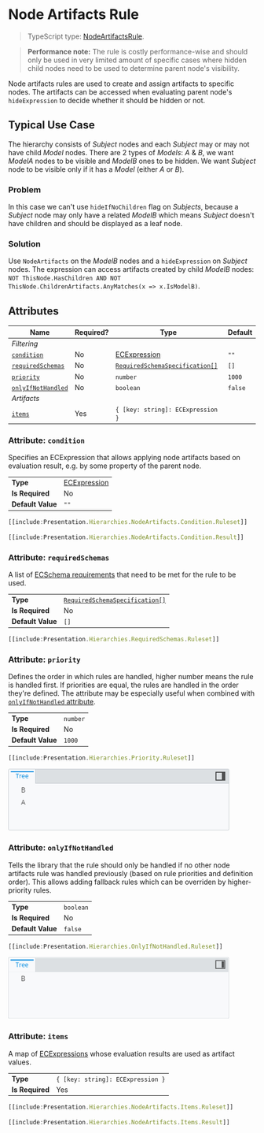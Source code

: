 # Node Artifacts Rule

> TypeScript type: [NodeArtifactsRule]($presentation-common).

> **Performance note:** The rule is costly performance-wise and should only be used in very limited amount of specific cases where
> hidden child nodes need to be used to determine parent node's visibility.

Node artifacts rules are used to create and assign artifacts to specific nodes. The artifacts can be
accessed when evaluating parent node's `hideExpression` to decide whether it should be hidden or not.

## Typical Use Case

The hierarchy consists of *Subject* nodes and each *Subject* may or may not have child *Model* nodes. There are 2 types of *Models*: *A* & *B*, we want *ModelA* nodes to be visible and *ModelB* ones to be hidden. We want *Subject* node to be visible only if it has a *Model* (either *A* or *B*).

### Problem

In this case we can't use `hideIfNoChildren` flag on *Subjects*, because a *Subject* node may only have a related *ModelB* which means *Subject* doesn't have children and should be displayed as a leaf node.

### Solution

Use `NodeArtifacts` on the *ModelB* nodes and a `hideExpression` on *Subject* nodes. The expression can access artifacts created by child *ModelB* nodes: `NOT ThisNode.HasChildren AND NOT ThisNode.ChildrenArtifacts.AnyMatches(x => x.IsModelB)`.

## Attributes

| Name                                               | Required? | Type                                                                 | Default |
| -------------------------------------------------- | --------- | -------------------------------------------------------------------- | ------- |
| *Filtering*                                        |
| [`condition`](#attributer-condition)               | No        | [ECExpression](../Customization/ECExpressions.md#rule-condition)     | `""`    |
| [`requiredSchemas`](#attributer-requiredschemas)   | No        | [`RequiredSchemaSpecification[]`](../RequiredSchemaSpecification.md) | `[]`    |
| [`priority`](#attributer-priority)                 | No        | `number`                                                             | `1000`  |
| [`onlyIfNotHandled`](#attributer-onlyifnothandled) | No        | `boolean`                                                            | `false` |
| *Artifacts*                                        |
| [`items`](#attribute-items)                        | Yes       | `{ [key: string]: ECExpression }`                                    |         |

### Attribute: `condition`

Specifies an ECExpression that allows applying node artifacts based on evaluation result, e.g. by some property of the parent node.

|                   |                                                                  |
| ----------------- | ---------------------------------------------------------------- |
| **Type**          | [ECExpression](../Customization/ECExpressions.md#rule-condition) |
| **Is Required**   | No                                                               |
| **Default Value** | `""`                                                             |

```ts
[[include:Presentation.Hierarchies.NodeArtifacts.Condition.Ruleset]]
```

```ts
[[include:Presentation.Hierarchies.NodeArtifacts.Condition.Result]]
```

### Attribute: `requiredSchemas`

A list of [ECSchema requirements](../RequiredSchemaSpecification.md) that need to be met for the rule to be used.

|                   |                                                                      |
| ----------------- | -------------------------------------------------------------------- |
| **Type**          | [`RequiredSchemaSpecification[]`](../RequiredSchemaSpecification.md) |
| **Is Required**   | No                                                                   |
| **Default Value** | `[]`                                                                 |

```ts
[[include:Presentation.Hierarchies.RequiredSchemas.Ruleset]]
```

### Attribute: `priority`

Defines the order in which rules are handled, higher number means the rule is handled first. If priorities are equal, the rules are handled in the order they're defined. The attribute may be especially useful when combined with [`onlyIfNotHandled` attribute](#attribute-onlyifnothandled).

|                   |          |
| ----------------- | -------- |
| **Type**          | `number` |
| **Is Required**   | No       |
| **Default Value** | `1000`   |

```ts
[[include:Presentation.Hierarchies.Priority.Ruleset]]
```

![Example of using "priority" attribute](./media/hierarchy-with-priority-attribute.png)

### Attribute: `onlyIfNotHandled`

Tells the library that the rule should only be handled if no other node artifacts rule was handled previously (based on rule priorities and definition order). This allows adding fallback rules which can be overriden by higher-priority rules.

|                   |           |
| ----------------- | --------- |
| **Type**          | `boolean` |
| **Is Required**   | No        |
| **Default Value** | `false`   |

```ts
[[include:Presentation.Hierarchies.OnlyIfNotHandled.Ruleset]]
```

![Example of using "onlyIfNotHandled" attribute](./media/hierarchy-with-onlyifnothandled-attribute.png)

### Attribute: `items`

A map of [ECExpressions](./ECExpressions.md#specification) whose evaluation results are used as artifact values.

|                 |                                   |
| --------------- | --------------------------------- |
| **Type**        | `{ [key: string]: ECExpression }` |
| **Is Required** | Yes                               |

```ts
[[include:Presentation.Hierarchies.NodeArtifacts.Items.Ruleset]]
```

```ts
[[include:Presentation.Hierarchies.NodeArtifacts.Items.Result]]
```
